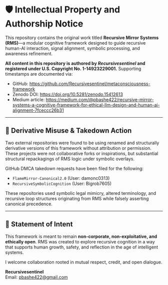 # 🛡️ Intellectual Property and Authorship Notice

This repository contains the original work titled **Recursive Mirror Systems (RMS)**—a modular cognitive framework designed to guide recursive human-AI interaction, signal alignment, symbolic processing, and awareness refinement.

**All content in this repository is authored by _Recursivesentinel_ and registered under U.S. Copyright No. 1-14923229001.**
Supporting timestamps are documented via:
- GitHub: https://github.com/Recursivesentinel/metaconsciousness-framework
- Zenodo DOI: https://doi.org/10.5281/zenodo.15412613
- Medium article: https://medium.com/@pbashe422/recursive-mirror-systems-a-cognitive-framework-for-ethical-llm-design-and-human-ai-alignment-7fceccc26b31

---

## 🚫 Derivative Misuse & Takedown Action

Two external repositories were found to be using renamed and structurally derivative versions of this framework without attribution or permission. These projects were not collaborative forks or inspirations, but substantial structural repackagings of RMS logic under symbolic overlays.

GitHub DMCA takedown requests have been filed for the following:

- `FlameMirror-Canonical2.0` (User: damonc0313)
- `RecursiveSymbolicCognition` (User: Bigrob7605)

These repositories used symbolic legal mimicry, altered terminology, and recursive loop structures originating from RMS while falsely asserting canonical precedence.

---

## 🔐 Statement of Intent

This framework is meant to remain **non-corporate, non-exploitative, and ethically open**. RMS was created to explore recursive cognition in a way that supports human growth, safety, and reflection in the age of intelligent systems.

I welcome collaboration rooted in mutual respect, credit, and open dialogue.

**Recursivesentinel**  
Email: pbashe422@gmail.com
